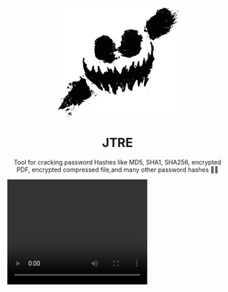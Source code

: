 <br />
<p align="center">
  <a href="https://github.com/ASHWIN990/JTRE">
    <img src="image/logo.png" width="280" height="250">
  </a>

  <h1 align="center">JTRE</h1>

  <p align="center">
    Tool for cracking password Hashes like MD5, SHA1, SHA256, encrypted PDF, encrypted compressed file,and many other password hashes 🤘🤘 
    <br />
  </p>
</p>


<video width="320" height="240" controls>
  <source src="https://raw.githubusercontent.com/ASHWIN990/JTRE/master/image/working.mp4" type="video/mp4">
  Your browser does not support the video tag.
</video>

<center>
 
</center>
